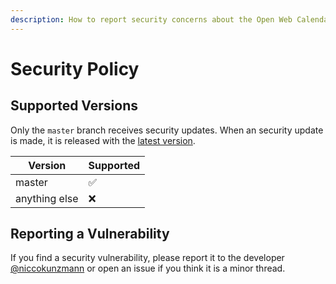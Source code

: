 ```yaml
---
description: How to report security concerns about the Open Web Calendar project.
---
```


# Security Policy

## Supported Versions

Only the `master` branch receives security updates.
When an security update is made, it is released with the [latest version](changelog.md).

| Version       | Supported          |
| ------------- | ------------------ |
| master        |       ✅           |
| anything else |       ❌           |

## Reporting a Vulnerability

If you find a security vulnerability, please report it to the developer
[@niccokunzmann](https://github.com/niccokunzmann/) or
open an issue if you think it is a minor thread.
